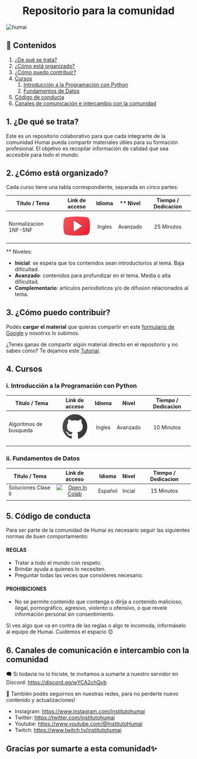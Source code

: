 # <div align="center">Repositorio para la comunidad</div>

![humai](https://user-images.githubusercontent.com/126087207/224071314-994952ab-76b3-4458-9247-e68d1d3d97a5.PNG)

## 🔗 Contenidos
1. [¿De qué se trata?](#1-de-qué-se-trata)
2. [¿Cómo está organizado?](#2-cómo-está-organizado)
3. [¿Cómo puedo contribuir?](#3-cómo-puedo-contribuir)
4. [Cursos](#4-cursos)
    1. [Introducción a la Programación con Python](#i-introducción-a-la-programación-con-python)
    2. [Fundamentos de Datos](#ii-fundamentos-de-datos)
5. [Código de conducta](#5-código-de-conducta)
6. [Canales de comunicación e intercambio con la comunidad](#6-canales-de-comunicación-e-intercambio-con-la-comunidad) 
    
## 1. ¿De qué se trata?

Este es un repositorio colaborativo para que cada integrante de la comunidad Humai pueda compartir materiales útiles para su formación profesional. El objetivo es recopilar información de calidad que sea accesible para todo el mundo.

## 2. ¿Cómo está organizado?

Cada curso tiene una tabla correspondiente, separada en cinco partes: 

| Título / Tema       | Link de acceso  | Idioma    | ** Nivel | Tiempo / Dedicacion |
| ------------------- |:---------------:|:---------:|:--------:|:-------------------:|
| Normalizacion 1NF-5NF | [![Youtube](https://raw.githubusercontent.com/PabloSGomez50/PabloSGomez50/main/assets/youtube.svg)](https://www.youtube.com/watch?v=GFQaEYEc8_8) | Ingles | Avanzado | 25 Minutos |

** Niveles: 
 - **Inicial**: se espera que los contenidos sean introductorios al tema. Baja dificultad.
 - **Avanzado**: contenidos para profundizar en el tema. Media o alta dificultad.
 - **Complementario**: articulos periodisticos y/o de difusion relacionados al tema.

## 3. ¿Cómo puedo contribuir?

Podés **cargar el material** que quieras compartir en este [formulario de Google]() y nosotrxs lo subimos.

¿Tenés ganas de compartir algún material directo en el repositorio y no sabes cómo? Te dejamos este [Tutorial](https://ihumai.medium.com/gitflow-colaborando-en-git-4046f4a95c9c).

## 4. Cursos

### i. Introducción a la Programación con Python

| Título / Tema         | Link de acceso            | Idioma        | Nivel       | Tiempo / Dedicacion |
| --------------------- |:-------------------------:|:-------------:|:-----------:|:-------------------:|
| Algoritmos de busqueda | [![Github](https://raw.githubusercontent.com/PabloSGomez50/PabloSGomez50/main/assets/github.svg)](https://github.com/TheAlgorithms/Python/tree/master/searches) | Ingles | Avanzado | 10 Minutos |
|                       |                           |               |             |                     |

### ii. Fundamentos de Datos

| Título / Tema         | Link de acceso            | Idioma        | Nivel       | Tiempo / Dedicacion |
| --------------------- |:-------------------------:|:-------------:|:-----------:|:-------------------:|
| Soluciones Clase II   | [![Open In Colab](https://colab.research.google.com/assets/colab-badge.svg)](https://colab.research.google.com/drive/11HdqjiPZjbtj0VsSJQtFYvNUnI11pVxu) | Español | Incial | 15 Minutos |
|                       |                           |               |             |                     |
 
 
## 5. Código de conducta

Para ser parte de la comunidad de Humai es necesario seguir las siguientes normas de buen comportamiento:

#### REGLAS 
- Tratar a todo el mundo con respeto. 
- Brindar ayuda a quienes lo necesiten.
- Preguntar todas las veces que consideres necesario. 

#### PROHIBICIONES
- No se permite contenido que contenga o dirija a contenido malicioso, ilegal, pornográfico, agresivo, violento u ofensivo, o que revele información personal sin consentimiento.

Si ves algo que va en contra de las reglas o algo te incomoda, informáselo al equipo de Humai. Cuidemos el espacio 😊

## 6. Canales de comunicación e intercambio con la comunidad

🗨️ Si todavía no lo hiciste, te invitamos a sumarte a nuestro servidor en Discord: https://discord.gg/wYCA2chQvb  

📱 También podés seguirnos en nuestras redes, para no perderte nuevo contenido y actualizaciones!

* Instagram: https://www.instagram.com/institutohumai
* Twitter: https://twitter.com/institutohumai
* Youtube: https://www.youtube.com/@InstitutoHumai
* Twitch: https://www.twitch.tv/institutohumai


## Gracias por sumarte a esta comunidad✨
